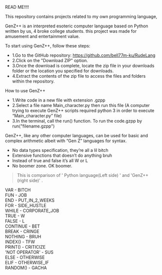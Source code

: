 READ ME!!!!

This repository contains projects related to my own programming language, 

<Computer Architechture Project>


GenZ++ is an interpreted esoteric computer language based on Python written by us, 4 broke college students.
this project was made for amusement and entertainment value.


To start using GenZ++, follow these steps:
- 1.Go to the GitHub repository: https://github.com/bell77m-ku/RudeLang
- 2.Click on the "Download ZIP" option.
- 3.Once the download is complete, locate the zip file in your downloads folder or the location you specified for downloads.
- 4.Extract the contents of the zip file to access the files and folders within the repository.



How to use GenZ++
- 1.Write code in a new file with extension .gzpp
- 2.Select a file name Main_character.py then run this file (A computer trying to execute GenZ++ scripts required python 3 in order to execute “Main_character.py” file)
- 3.In the terminal, call the run() function. To run the code.gzpp by run("filename.gzpp")

   

GenZ++, like any other computer languages, can be used for basic and complex arithmetic albeit with “Gen Z” languages for syntax.

- No data types specification, they’re all a lil bitch
- Extensive functions that doesn’t do anything bruh
- Instead of true and false it’s all W or L
- No boomer zone. OK boomer.

> This is comparison of ' Python language(Left side) ' and 'GenZ++(right side)' .

VAR - BITCH   
FUN - JOB   
END - PUT_IN_2_WEEKS   
FOR - SIDE_HUSTLE   
WHILE - CORPORATE_JOB   
TRUE - W   
FALSE - L   
CONTINUE - BET   
BREAK - CRINGE   
NOTHING - BRUH   
INDEX() - TFW   
PRINT() - CRITICIZE   
'NOT OPERATOR' - SUS   
ELSE - OTHERWISE     
ELIF - OTHERWISE_IF   
RANDOM() - GACHA   
